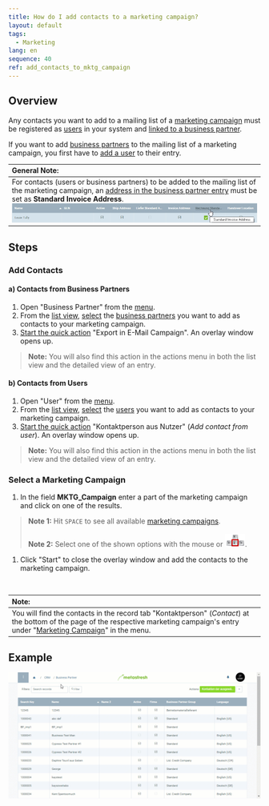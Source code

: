 ```yaml
---
title: How do I add contacts to a marketing campaign?
layout: default
tags:
  - Marketing
lang: en
sequence: 40
ref: add_contacts_to_mktg_campaign
---
```


## Overview
Any contacts you want to add to a mailing list of a [marketing campaign](Create_MKTG_campaign) must be registered as [users](Add_user) in your system and [linked to a business partner](Assign_BPartner_to_user).

If you want to add [business partners](New_Business_Partner) to the mailing list of a marketing campaign, you first have to [add a user](Add_user_to_BPartner) to their entry.

| **General Note:** |
| :- |
| For contacts (users or business partners) to be added to the mailing list of the marketing campaign, an [address in the business partner entry](Add_address_tab) must be set as **Standard Invoice Address**.<br> ![](assets/Standard_Invoice_Address.png) |

## Steps

### Add Contacts

#### a) Contacts from Business Partners
1. Open "Business Partner" from the [menu](Menu).
1. From the [list view](ViewModes), [select](RecordSelection) the [business partners](New_Business_Partner) you want to add as contacts to your marketing campaign.
1. [Start the quick action](StartAction) "Export in E-Mail Campaign". An overlay window opens up.
 >**Note:** You will also find this action in the actions menu in both the list view and the detailed view of an entry.

#### b) Contacts from Users
1. Open "User" from the [menu](Menu).
1. From the [list view](ViewModes), [select](RecordSelection) the [users](Add_user) you want to add as contacts to your marketing campaign.
1. [Start the quick action](StartAction) "Kontaktperson aus Nutzer" (*Add contact from user*). An overlay window opens up.
 >**Note:** You will also find this action in the actions menu in both the list view and the detailed view of an entry.

### Select a Marketing Campaign
1. In the field **MKTG_Campaign** enter a part of the marketing campaign and click on one of the results.
 >**Note 1:** Hit `SPACE` to see all available [marketing campaigns](Create_MKTG_campaign).<br><br>
 >**Note 2:** Select one of the shown options with the mouse or ![](../DE/assets/Workflow_Auftrag_Bis_Rechnung_WebUI-73797.png).

1. Click "Start" to close the overlay window and add the contacts to the marketing campaign.
<br>

| **Note:** |
| :- |
| You will find the contacts in the record tab "Kontaktperson" (*Contact*) at the bottom of the page of the respective marketing campaign's entry under "[Marketing Campaign](Menu)" in the menu. |

## Example
![](assets/Add_contacts_to_MKTG_campaign.gif)
